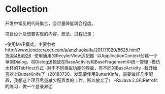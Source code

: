 # Collection
开发中常见的代码集合，会尽量降低耦合程度。

项目设计及想要实现的内容，想法、过程记录：

-使用MVP模式，主要参考http://www.jcodecraeer.com/a/anzhuokaifa/2017/1020/8625.html?1508484926
-使用通用的RecylerView适配器
-以ApplicationContext创建一个单例Dialog，将Dialog逻辑放在BaseActivity和BaseFragement中统一管理
-模仿水杯的TabHost方式
-对于不同类型功能的界面，有不同的BaseActivity
-我开始喜欢上ButterKnife了（20180730，发现要使用ButterKinfe，需要做好几步配置，我想这个项目尽量减少配置类的工作，所以放弃了）
-RxJava 2.0和Retrofit的练习，做一个登录界面
